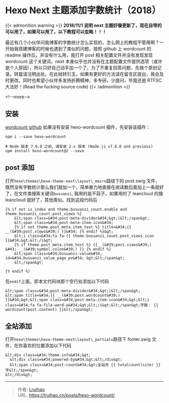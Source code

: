# Hexo Next 主题添加字数统计（2018）


{{&lt; admonition warning &gt;}}
**2018/11/1 说明
next 主题好像更新了，现在自带的可以用了，如果可以用了，以下教程可以忽略！！！**

最近有几个小伙伴问我博客的字数统计怎么实现的，怎么网上的教程不管用啊？一开始我搭建博客的时候也遇到了类似的问题，按照 github 上 wordcount 的 readme 操作后，并没有什么用，我打开 post 相关配置文件并没有发现发现 wordcount 这个关键词，next 本身似乎也并没有在主题配置文件提供选项（或许是个人原因），所以只好自己动手加一个了。为了不重复回答问题，先做个原创记录。转载请注明出处。在此抛转引玉，如果有更好的方法请在留言区提出，我会及时更改。同时也希望小伙伴多发扬折腾精神，多专研，少提问，毕竟还是 RTFSC 大法好！(Read the fucking source code)
{{&lt; /admonition &gt;}}

&lt;!--more--&gt;

## 安装

[wordcount github](https://github.com/willin/hexo-wordcount)
如果没有安装 hexo-wordcount 插件，先安装该插件：

```
npm i --save hexo-wordcount

# Node 版本 7.6.0 之前，请安装 2.x 版本 (Node.js v7.6.0 and previous)
npm install hexo-wordcount@2 --save
```

## post 添加

打开`hexo\themes\hexo-theme-next\layout\_macro`路径下的 post.swig 文件，既然没有字数统计那么我们就加一个，简单暴力地直接在阅读数后面加上一条就好了，在文件类搜索关键词`busuanzi`, 我用的是不蒜子，如果用的了 leancloud 的搜 leancloud 就好了，其他类似。找到这段代码后

```
{% if not is_index and theme.busuanzi_count.enable and theme.busuanzi_count.post_views %}
    &lt;span class=&#34;post-meta-divider&#34;&gt;|&lt;/span&gt;
    &lt;span class=&#34;post-meta-item-icon&#34;
    {% if not theme.post_meta.item_text %} title=&#34;{{ __(&#39;post.views&#39;) }}&#34; {% endif %}&gt;
    &lt;i class=&#34;fa fa-{{ theme.busuanzi_count.post_views_icon }}&#34;&gt;&lt;/i&gt;
    {% if theme.post_meta.item_text %} {{__(&#39;post.views&#39;) &#43; __(&#39;symbol.colon&#39;) }} {% endif %}
    &lt;span class=&#34;busuanzi-value&#34; id=&#34;busuanzi_value_page_pv&#34; &gt;&lt;/span&gt;
    &lt;/span&gt;

{% endif %}
```

在`endif`上面，即本文代码块那个空行处添加以下代码

```
&lt;span class=&#34;post-meta-divider&#34;&gt;|&lt;/span&gt;
&lt;span title=&#34;{{ __(&#39;post.wordcount&#39;) }}&#34;&gt;&lt;span class=&#34;post-meta-item-icon&#34;&gt;&lt;i class=&#34;fa fa-file-word-o&#34;&gt;&lt;/i&gt;&lt;/span&gt;字数： {{ wordcount(post.content) }}&lt;/span&gt;
```

## 全站添加

打开`hexo\themes\hexo-theme-next\layout\_partials`路径下 footer.swig 文件，在你喜欢的位置添加以下代码

```
&lt;div class=&#34;theme-info&#34;&gt;
  &lt;div class=&#34;powered-by&#34;&gt;&lt;/div&gt;
  &lt;span class=&#34;post-count&#34;&gt;全站共 {{ totalcount(site) }} 字&lt;/span&gt;
&lt;/div&gt;
```


---

> 作者: [Lruihao](https://github.com/Lruihao)  
> URL: https://lruihao.cn/posts/hexo-wordcount/  

